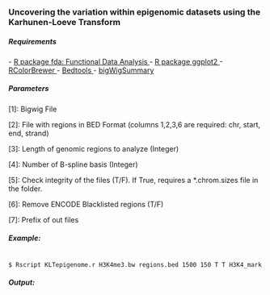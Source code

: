<h3>Uncovering the variation within epigenomic datasets using the Karhunen-Loeve Transform</h3>

<h5> Requirements </h5>
- <a href="http://cran.r-project.org/web/packages/fda/index.html"> R package fda: Functional Data Analysis </a> 
- <a href="http://cran.r-project.org/web/packages/ggplot2/index.html"> R package ggplot2 </a> 
- <a href="http://cran.r-project.org/web/packages/RColorBrewer/index.html"> RColorBrewer </a> 
- <a href="http://bedtools.readthedocs.org/en/latest/"> Bedtools </a> 
- <a href="http://hgdownload.cse.ucsc.edu/admin/exe/"> bigWigSummary </a> 

<h5> Parameters </h5>
<p> [1]: Bigwig File </p> 
<p> [2]: File with regions in BED Format (columns 1,2,3,6 are required: chr, start, end, strand) </p> 
<p> [3]: Length of genomic regions to analyze (Integer)</p> 
<p> [4]: Number of B-spline basis (Integer)</p> 
<p> [5]: Check integrity of the files (T/F). If True, requires a *.chrom.sizes file in the folder.</p> 
<p> [6]: Remove ENCODE Blacklisted regions (T/F)</p> 
<p> [7]: Prefix of out files</p> 

<h5> Example: </h5>

<code>
$ Rscript KLTepigenome.r H3K4me3.bw regions.bed 1500 150 T T H3K4_mark
</code>

<h5> Output: </h5>
